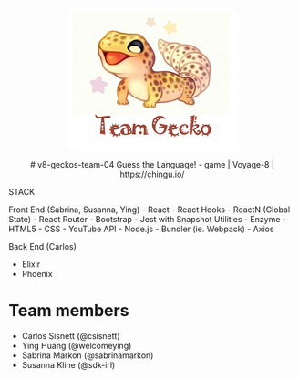 <p align="center">
  <img width="300" height="249" src="teamgecko.png" alt="Chingu Voyage 8 - Team Gecko 4!">
</p>

<p align="center">
# v8-geckos-team-04
Guess the Language! - game | Voyage-8 | https://chingu.io/

STACK

<p align="left" style="margin: auto;">
Front End (Sabrina, Susanna, Ying)
- React
- React Hooks
- ReactN (Global State)
- React Router
- Bootstrap
- Jest with Snapshot Utilities
- Enzyme
- HTML5
- CSS
- YouTube API
- Node.js
- Bundler (ie. Webpack)
- Axios

Back End (Carlos)
- Elixir
- Phoenix

# Team members
- Carlos Sisnett (@csisnett)
- Ying Huang (@welcomeying)
- Sabrina Markon (@sabrinamarkon)
- Susanna Kline (@sdk-irl)
</p>

</p>

